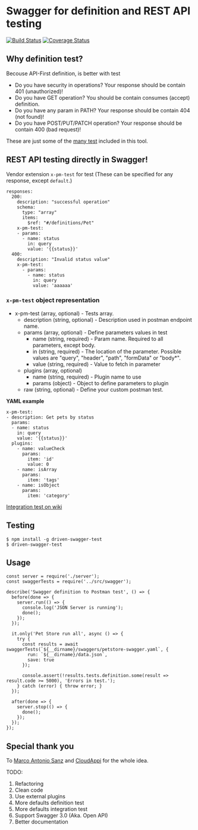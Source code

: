 # Swagger for definition and REST API testing
[![Build Status](https://travis-ci.org/Finect/swagger-test.svg?branch=develop)](https://travis-ci.org/Finect/swagger-test) [![Coverage Status](https://coveralls.io/repos/github/Finect/swagger-test/badge.svg?branch=develop)](https://coveralls.io/github/Finect/swagger-test?branch=develop)


## Why definition test?
Becouse API-First definition, is better with test

- Do you have security in operations? Your response should be contain 401 (unauthorized)!
- Do you have GET operation? You should be contain consumes (accept) definition.
- Do you have any param in PATH? Your response should be contain 404 (not found)!
- Do you have POST/PUT/PATCH operation? Your response should be contain 400 (bad request)!

These are just some of the [many test](https://github.com/Finect/swagger-test/wiki/definition-tests) included in this tool.

## REST API testing directly in Swagger!

Vendor extension `x-pm-test` for test (These can be specified for any response, except `default`.)

```
responses:
  200:
    description: "successful operation"
    schema:
      type: "array"
      items:
        $ref: "#/definitions/Pet"
    x-pm-test:
    - params:
      - name: status
        in: query
        value: '{{status}}'
  400:
    description: "Invalid status value"
    x-pm-test:
      - params:
        - name: status
          in: query
          value: 'aaaaaa'
```

### `x-pm-test` object representation

- x-pm-test (array, optional) - Tests array.
    - description (string, optional) - Description used in postman endpoint name.
    - params (array, optional) - Define parameters values in test
        - name (string, required) - Param name. Required to all parameters, except body.
        - in (string, required) - The location of the parameter. Possible values are "query", "header", "path", "formData" or "body*".
        - value (string, required) - Value to fetch in parameter
    - plugins (array, optional)
        - name (string, required) - Plugin name to use
        - params (object) - Object to define parameters to plugin
    - raw (string, optional) - Define your custom postman test.

**YAML example**
```
x-pm-test:
- description: Get pets by status
  params:
  - name: status
    in: query
    value: '{{status}}'
  plugins:
    - name: valueCheck
      params:
        item: 'id'
        value: 0
    - name: isArray
      params:
        item: 'tags'
    - name: isObject
      params:
        item: 'category'
```

[Integration test on wiki](https://github.com/Finect/swagger-test/wiki/Integration-tests)

## Testing
```
$ npm install -g driven-swagger-test
$ driven-swagger-test
```

## Usage
```
const server = require('./server');
const swaggerTests = require('../src/swagger');

describe('Swagger definition to Postman test', () => {
  before(done => {
    server.run(() => {
      console.log('JSON Server is running');
      done();
    });
  });

  it.only('Pet Store run all', async () => {
    try {
      const results = await swaggerTests(`${__dirname}/swaggers/petstore-swagger.yaml`, {
        run: `${__dirname}/data.json`,
        save: true
      });

      console.assert(!results.tests.definition.some(result => result.code >= 5000), 'Errors in test.');
    } catch (error) { throw error; }
  });

  after(done => {
    server.stop(() => {
      done();
    });
  });
});
```

## Special thank you
To [Marco Antonio Sanz](https://twitter.com/marantonio82) and [CloudAppi](https://www.cloudappi.net/en_US/page/homepage) for the whole idea.


TODO:
1. Refactoring
2. Clean code
3. Use external plugins
4. More defaults definition test
5. More defaults integration test
6. Support Swagger 3.0 (Aka. Open API)
6. Better documentation


